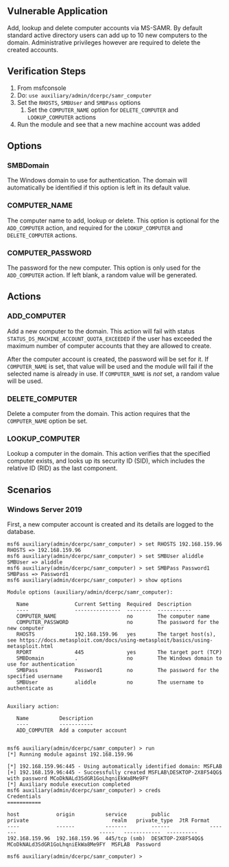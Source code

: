 ## Vulnerable Application
Add, lookup and delete computer accounts via MS-SAMR. By default standard active directory users can add up to 10 new
computers to the domain. Administrative privileges however are required to delete the created accounts.

## Verification Steps

1. From msfconsole
2. Do: `use auxiliary/admin/dcerpc/samr_computer`
3. Set the `RHOSTS`, `SMBUser` and `SMBPass` options
   1. Set the `COMPUTER_NAME` option for `DELETE_COMPUTER` and `LOOKUP_COMPUTER` actions
4. Run the module and see that a new machine account was added

## Options

### SMBDomain

The Windows domain to use for authentication. The domain will automatically be identified if this option is left in its
default value.

### COMPUTER_NAME

The computer name to add, lookup or delete. This option is optional for the `ADD_COMPUTER` action, and required for the
`LOOKUP_COMPUTER` and `DELETE_COMPUTER` actions.

### COMPUTER_PASSWORD

The password for the new computer. This option is only used for the `ADD_COMPUTER` action. If left blank, a random value
will be generated.

## Actions

### ADD_COMPUTER

Add a new computer to the domain. This action will fail with status `STATUS_DS_MACHINE_ACCOUNT_QUOTA_EXCEEDED` if the
user has exceeded the maximum number of computer accounts that they are allowed to create.

After the computer account is created, the password will be set for it. If `COMPUTER_NAME` is set, that value will be
used and the module will fail if the selected name is already in use. If `COMPUTER_NAME` is *not* set, a random value
will be used.

### DELETE_COMPUTER

Delete a computer from the domain. This action requires that the `COMPUTER_NAME` option be set.

### LOOKUP_COMPUTER

Lookup a computer in the domain. This action verifies that the specified computer exists, and looks up its security ID
(SID), which includes the relative ID (RID) as the last component.

## Scenarios

### Windows Server 2019

First, a new computer account is created and its details are logged to the database.

```
msf6 auxiliary(admin/dcerpc/samr_computer) > set RHOSTS 192.168.159.96
RHOSTS => 192.168.159.96
msf6 auxiliary(admin/dcerpc/samr_computer) > set SMBUser aliddle
SMBUser => aliddle
msf6 auxiliary(admin/dcerpc/samr_computer) > set SMBPass Password1
SMBPass => Password1
msf6 auxiliary(admin/dcerpc/samr_computer) > show options

Module options (auxiliary/admin/dcerpc/samr_computer):

   Name               Current Setting  Required  Description
   ----               ---------------  --------  -----------
   COMPUTER_NAME                       no        The computer name
   COMPUTER_PASSWORD                   no        The password for the new computer
   RHOSTS             192.168.159.96   yes       The target host(s), see https://docs.metasploit.com/docs/using-metasploit/basics/using-metasploit.html
   RPORT              445              yes       The target port (TCP)
   SMBDomain          .                no        The Windows domain to use for authentication
   SMBPass            Password1        no        The password for the specified username
   SMBUser            aliddle          no        The username to authenticate as


Auxiliary action:

   Name          Description
   ----          -----------
   ADD_COMPUTER  Add a computer account


msf6 auxiliary(admin/dcerpc/samr_computer) > run
[*] Running module against 192.168.159.96

[*] 192.168.159.96:445 - Using automatically identified domain: MSFLAB
[+] 192.168.159.96:445 - Successfully created MSFLAB\DESKTOP-2X8F54QG$ with password MCoDkNALd3SdGR1GoLhqniEkWa8Me9FY
[*] Auxiliary module execution completed
msf6 auxiliary(admin/dcerpc/samr_computer) > creds
Credentials
===========

host            origin          service        public             private                           realm   private_type  JtR Format
----            ------          -------        ------             -------                           -----   ------------  ----------
192.168.159.96  192.168.159.96  445/tcp (smb)  DESKTOP-2X8F54QG$  MCoDkNALd3SdGR1GoLhqniEkWa8Me9FY  MSFLAB  Password

msf6 auxiliary(admin/dcerpc/samr_computer) >
```
